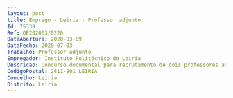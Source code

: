 ```yaml
--- 
layout: post
title: Emprego - Leiria - Professor adjunto
Id: 75339
Ref: OE202003/0220
DataAbertura: 2020-03-09
DataFecho: 2020-07-03
Trabalho: Professor adjunto
Empregador: Instituto Politécnico de Leiria
Descricao: Concurso documental para recrutamento de dois professores adjuntos, na modalidade de contrato de trabalho em funções públicas por tempo indeterminado, para a área disciplinar de Dietética e Nutrição, da Escola Superior de Saúde do Instituto Politécnico de Leiria
CodigoPostal: 2411-901 LEIRIA
Concelho: Leiria
Distrito: Leiria
--- 
```

